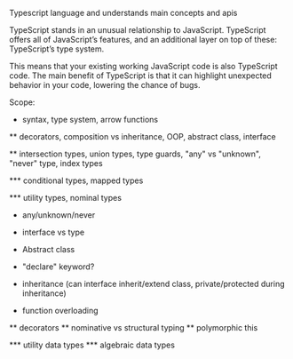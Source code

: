 Typescript language and understands main concepts and apis

TypeScript stands in an unusual relationship to JavaScript. TypeScript offers all of JavaScript’s features, and an additional layer on top of these: TypeScript’s type system.

This means that your existing working JavaScript code is also TypeScript code. The main benefit of TypeScript is that it can highlight unexpected behavior in your code, lowering the chance of bugs.


Scope:
* syntax, type system, arrow functions

** decorators, composition vs inheritance, OOP, abstract class, interface

** intersection types, union types, type guards, "any" vs "unknown", "never" type, index types

*** conditional types, mapped types

*** utility types, nominal types


* any/unknown/never

* interface vs type

* Abstract class

* "declare" keyword?

* inheritance (can interface inherit/extend class, private/protected during inheritance)

* function overloading

** decorators
** nominative vs structural typing
** polymorphic this

*** utility data types
*** algebraic data types